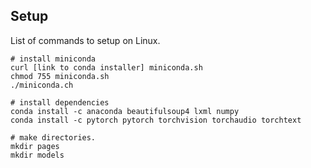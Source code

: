 
## Setup
List of commands to setup on Linux.

```
# install miniconda
curl [link to conda installer] miniconda.sh
chmod 755 miniconda.sh
./miniconda.ch

# install dependencies
conda install -c anaconda beautifulsoup4 lxml numpy
conda install -c pytorch pytorch torchvision torchaudio torchtext 

# make directories.
mkdir pages
mkdir models
```